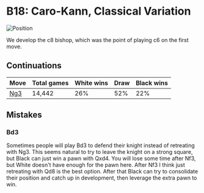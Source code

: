 # B18: Caro-Kann, Classical Variation

![Position](https://chessboardimage.com/rn1qkbnr/pp2pppp/2p5/5b2/3PN3/8/PPP2PPP/R1BQKBNR.png)

We develop the c8 bishop, which was the point of playing c6 on the first move.

## Continuations

Move                                                        | Total games | White wins | Draw | Black wins
------------------------------------------------------------|-------------|------------|------|-----------
[Ng3](rn1qkbnr-pp2pppp-2p5-5b2-3P4-6N1-PPP2PPP-R1BQKBNR.md) | 14,442      | 26%        | 52%  | 22%

## Mistakes

### Bd3

Sometimes people will play Bd3 to defend their knight instead of retreating
with Ng3. This seems natural to try to leave the knight on a strong square, but
Black can just win a pawn with Qxd4. You will lose some time after Nf3, but
White doesn't have enough for the pawn here. After Nf3 I think just retreating
with Qd8 is the best option. After that Black can try to consolidate their
position and catch up in development, then leverage the extra pawn to win.

